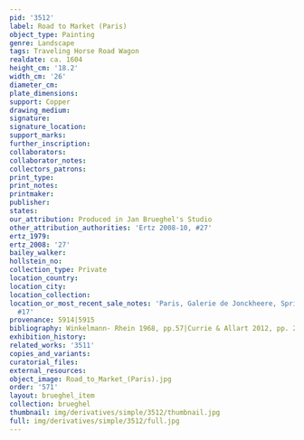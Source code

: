 ```yaml
---
pid: '3512'
label: Road to Market (Paris)
object_type: Painting
genre: Landscape
tags: Traveling Horse Road Wagon
realdate: ca. 1604
height_cm: '18.2'
width_cm: '26'
diameter_cm: 
plate_dimensions: 
support: Copper
drawing_medium: 
signature: 
signature_location: 
support_marks: 
further_inscription: 
collaborators: 
collaborator_notes: 
collectors_patrons: 
print_type: 
print_notes: 
printmaker: 
publisher: 
states: 
our_attribution: Produced in Jan Brueghel's Studio
other_attribution_authorities: 'Ertz 2008-10, #27'
ertz_1979: 
ertz_2008: '27'
bailey_walker: 
hollstein_no: 
collection_type: Private
location_country: 
location_city: 
location_collection: 
location_or_most_recent_sale_notes: 'Paris, Galerie de Jonckheere, Spring of 1993,
  #17'
provenance: 5914|5915
bibliography: Winkelmann- Rhein 1968, pp.57|Currie & Allart 2012, pp. 269
exhibition_history: 
related_works: '3511'
copies_and_variants: 
curatorial_files: 
external_resources: 
object_image: Road_to_Market_(Paris).jpg
order: '571'
layout: brueghel_item
collection: brueghel
thumbnail: img/derivatives/simple/3512/thumbnail.jpg
full: img/derivatives/simple/3512/full.jpg
---
```

